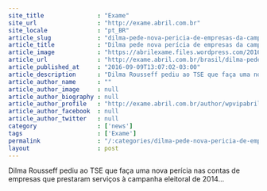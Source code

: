 ```yaml
---
site_title               : "Exame"
site_url                 : "http://exame.abril.com.br"
site_locale              : "pt_BR"
article_slug             : "dilma-pede-nova-pericia-de-empresas-da-campanha-de-2014"
article_title            : "Dilma pede nova perícia de empresas da campanha de 2014"
article_image            : "https://abrilexame.files.wordpress.com/2016/09/size_960_16_9_presidente-dilma-rousseff-em-reuniao-na-base-aerea-de-brasilia-05-04-2016.jpg?quality=70&strip=all&w=960"
article_url              : "http://exame.abril.com.br/brasil/dilma-pede-nova-pericia-de-empresas-da-campanha-de-2014/"
article_published_at     : "2016-09-09T13:07:02-03:00"
article_description      : "Dilma Rousseff pediu ao TSE que faça uma nova perícia nas contas de empresas que prestaram serviços à campanha eleitoral de 2014..."
article_author_name      : ""
article_author_image     : null
article_author_biography : null
article_author_profile   : "http://exame.abril.com.br/author/wpvipabril/"
article_author_facebook  : null
article_author_twitter   : null
category                 : ['news']
tags                     : ['Exame']
permalink                : "/:categories/dilma-pede-nova-pericia-de-empresas-da-campanha-de-2014/"
layout                   : post
---
```


Dilma Rousseff pediu ao TSE que faça uma nova perícia nas contas de empresas que prestaram serviços à campanha eleitoral de 2014...
